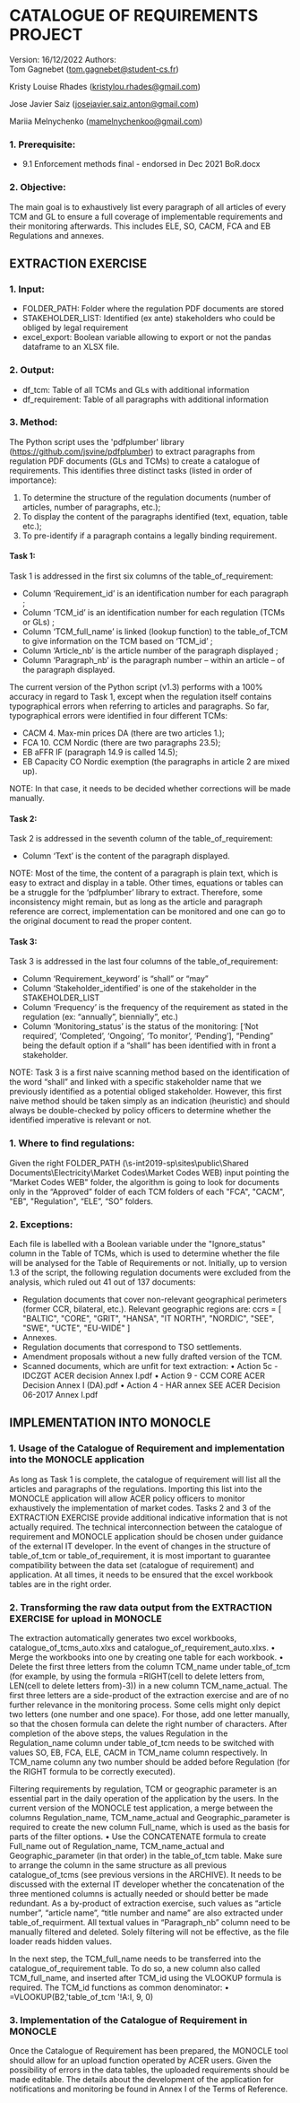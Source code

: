 # CATALOGUE OF REQUIREMENTS PROJECT

Version: 16/12/2022
Authors: 	
Tom Gagnebet (tom.gagnebet@student-cs.fr)

Kristy Louise Rhades (kristylou.rhades@gmail.com)

Jose Javier Saiz (josejavier.saiz.anton@gmail.com)

Mariia Melnychenko (mamelnychenkoo@gmail.com)

### 1.	Prerequisite:
- 9.1 Enforcement methods final - endorsed in Dec 2021 BoR.docx

### 2.	Objective:
The main goal is to exhaustively list every paragraph of all articles of every TCM and GL to ensure a full coverage of implementable requirements and their monitoring afterwards. This includes ELE, SO, CACM, FCA and EB Regulations and annexes.

## EXTRACTION EXERCISE

### 1.	Input:
- FOLDER_PATH: Folder where the regulation PDF documents are stored
- STAKEHOLDER_LIST: Identified (ex ante) stakeholders who could be obliged by legal requirement
- excel_export: Boolean variable allowing to export or not the pandas dataframe to an XLSX file.

### 2.	Output:
- df_tcm: Table of all TCMs and GLs with additional information
- df_requirement: Table of all paragraphs with additional information

### 3.	Method:
The Python script uses the 'pdfplumber' library (https://github.com/jsvine/pdfplumber) to extract paragraphs from regulation PDF documents (GLs and TCMs) to create a catalogue of requirements.
This identifies three distinct tasks (listed in order of importance):
1)	To determine the structure of the regulation documents (number of articles, number of paragraphs, etc.);
2)	To display the content of the paragraphs identified (text, equation, table etc.);
3)	To pre-identify if a paragraph contains a legally binding requirement.

#### Task 1:
Task 1 is addressed in the first six columns of the table_of_requirement:
- Column ‘Requirement_id’ is an identification number for each paragraph ;
- Column ‘TCM_id’ is an identification number for each regulation (TCMs or GLs) ;
- Column ‘TCM_full_name’ is linked (lookup function) to the table_of_TCM to give information on the TCM based on ‘TCM_id’ ;
- Column ‘Article_nb’ is the article number of the paragraph displayed ;
- Column ‘Paragraph_nb’ is the paragraph number – within an article – of the paragraph displayed.

The current version of the Python script (v1.3) performs with a 100% accuracy in regard to Task 1, except when the regulation itself contains typographical errors when referring to articles and paragraphs. So far, typographical errors were identified in four different TCMs:
- CACM 4. Max-min prices DA (there are two articles 1.);
- FCA 10. CCM Nordic (there are two paragraphs 23.5);
- EB aFFR IF (paragraph 14.9 is called 14.5);
- EB Capacity CO Nordic exemption (the paragraphs in article 2 are mixed up).

NOTE: In that case, it needs to be decided whether corrections will be made manually.

#### Task 2:
Task 2 is addressed in the seventh column of the table_of_requirement:
- Column ‘Text’ is the content of the paragraph displayed.

NOTE: Most of the time, the content of a paragraph is plain text, which is easy to extract and display in a table. Other times, equations or tables can be a struggle for the ‘pdfplumber’ library to extract. Therefore, some inconsistency might remain, but as long as the article and paragraph reference are correct, implementation can be monitored and one can go to the original document to read the proper content.

#### Task 3:
Task 3 is addressed in the last four columns of the table_of_requirement:
- Column ‘Requirement_keyword’ is “shall” or “may”
- Column ‘Stakeholder_identified’ is one of the stakeholder in the STAKEHOLDER_LIST
- Column ‘Frequency’ is the frequency of the requirement as stated in the regulation (ex: “annually”, biennially”, etc.)
- Column ‘Monitoring_status’ is the status of the monitoring: [‘Not required’, ‘Completed’, ‘Ongoing’, ‘To monitor’, ‘Pending’], “Pending” being the default option if a “shall” has been identified with in front a stakeholder.

NOTE: Task 3 is a first naive scanning method based on the identification of the word “shall” and linked with a specific stakeholder name that we previously identified as a potential obliged stakeholder. However, this first naive method should be taken simply as an indication (heuristic) and should always be double-checked by policy officers to determine whether the identified imperative is relevant or not.

### 1.	Where to find regulations:
Given the right FOLDER_PATH (\\s-int2019-sp\sites\public\Shared Documents\Electricity\Market Codes\Market Codes WEB) input pointing the “Market Codes WEB" folder, the algorithm is going to look for documents only in the “Approved” folder of each TCM folders of each "FCA", "CACM", "EB", "Regulation", “ELE”, “SO” folders. 

### 2.	Exceptions:
Each file is labelled with a Boolean variable under the "Ignore_status" column in the Table of TCMs, which is used to determine whether the file will be analysed for the Table of Requirements or not. Initially, up to version 1.3 of the script, the following regulation documents were excluded from the analysis, which ruled out 41 out of 137 documents:
- Regulation documents that cover non-relevant geographical perimeters (former CCR, bilateral, etc.). Relevant geographic regions are:
    ccrs = [
        "BALTIC",
        "CORE",
        "GRIT",
        "HANSA",
        "IT NORTH",
        "NORDIC",
        "SEE",
        "SWE",
        "UCTE",
        "EU-WIDE"
    ]
- Annexes.
- Regulation documents that correspond to TSO settlements.
- Amendment proposals without a new fully drafted version of the TCM.
- Scanned documents, which are unfit for text extraction:
•   Action 5c - IDCZGT ACER decision Annex I.pdf
•   Action 9 - CCM CORE ACER Decision Annex I (DA).pdf
•   Action 4 - HAR annex SEE ACER Decision 06-2017 Annex I.pdf

## IMPLEMENTATION INTO MONOCLE

### 1.	Usage of the Catalogue of Requirement and implementation into the MONOCLE application
As long as Task 1 is complete, the catalogue of requirement will list all the articles and paragraphs of the regulations. Importing this list into the MONOCLE application will allow ACER policy officers to monitor exhaustively the implementation of market codes. Tasks 2 and 3 of the EXTRACTION EXERCISE provide additional indicative information that is not actually required.
The technical interconnection between the catalogue of requirement and MONOCLE application should be chosen under guidance of the external IT developer. In the event of changes in the structure of table_of_tcm or table_of_requirement, it is most important to guarantee compatibility between the data set (catalogue of requirement) and application. At all times, it needs to be ensured that the excel workbook tables are in the right order.

### 2.	Transforming the raw data output from the EXTRACTION EXERCISE for upload in MONOCLE
The extraction automatically generates two excel workbooks, catalogue_of_tcms_auto.xlxs and catalogue_of_requirement_auto.xlxs. 
•   Merge the workbooks into one by creating one table for each workbook.
•   Delete the first three letters from the column TCM_name under table_of_tcm (for example, by using the formula =RIGHT(cell to delete letters from, LEN(cell to delete letters from)-3)) in a new column TCM_name_actual. The first three letters are a side-product of the extraction exercise and are of no further relevance in the monitoring process. Some cells might only depict two letters (one number and one space). For those, add one letter manually, so that the chosen formula can delete the right number of characters.
After completion of the above steps, the values Regulation in the Regulation_name column under table_of_tcm needs to be switched with values SO, EB, FCA, ELE, CACM in TCM_name column respectively. In TCM_name column any two number should be added before Regulation (for the RIGHT formula to be correctly executed). 

Filtering requirements by regulation, TCM or geographic parameter is an essential part in the daily operation of the application by the users. In the current version of the MONOCLE test application, a merge between the columns Regulation_name, TCM_name_actual and Geographic_parameter is required to create the new column Full_name, which is used as the basis for parts of the filter options.
•   Use the CONCATENATE formula to create Full_name out of Regulation_name, TCM_name_actual and Geographic_parameter (in that order) in the table_of_tcm table. Make sure to arrange the column in the same structure as all previous catalogue_of_tcms (see previous versions in the ARCHIVE).
It needs to be discussed with the external IT developer whether the concatenation of the three mentioned columns is actually needed or should better be made redundant. 
As a by-product of extraction exercise, such values as “article number”, “article name”, “title number and name” are also extracted under table_of_requirment. All textual values in “Paragraph_nb” column need to be manually filtered and deleted. Solely filtering will not be effective, as the file loader reads hidden values. 

In the next step, the TCM_full_name needs to be transferred into the catalogue_of_requirement table. To do so, a new column also called TCM_full_name, and inserted after TCM_id using the VLOOKUP formula is required. The TCM_id functions as common denominator:
•   =VLOOKUP(B2,'table_of_tcm '!A:I,  9, 0)

### 3.	Implementation of the Catalogue of Requirement in MONOCLE
Once the Catalogue of Requirement has been prepared, the MONOCLE tool should allow for an upload function operated by ACER users. Given the possibility of errors in the data tables, the uploaded requirements should be made editable. The details about the development of the application for notifications and monitoring be found in Annex I of the Terms of Reference.
